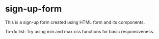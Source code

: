 # sign-up-form
This is a sign-up form created using HTML form and its components.

To-do list:
Try using min and max css functions for basic responsiveness.